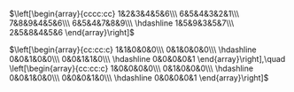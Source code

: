  $\left[\begin{array}{cccc:cc}  
1&2&3&4&5&6\\\   
6&5&4&3&2&1\\\   
7&8&9&4&5&6\\\   
6&5&4&7&8&9\\\   
\hdashline  
1&5&9&3&5&7\\\   
2&5&8&4&5&6  
\end{array}\right]$   
  
 $\left[\begin{array}{cc:cc:c}  
1&1&0&0&0\\\   
0&1&0&0&0\\\   
\hdashline  
0&0&1&0&0\\\   
0&0&1&1&0\\\   
\hdashline  
0&0&0&0&1  
\end{array}\right],\quad  
\left[\begin{array}{cc:cc:c}  
1&0&0&0&0\\\   
0&1&0&0&0\\\   
\hdashline  
0&0&1&0&0\\\   
0&0&0&1&0\\\   
\hdashline  
0&0&0&0&1  
\end{array}\right]$   
